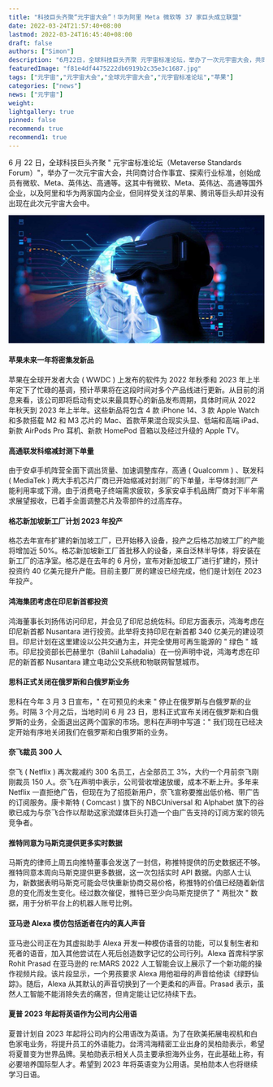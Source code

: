 ```yaml
---
title: "科技巨头齐聚“元宇宙大会”！华为阿里 Meta 微软等 37 家巨头成立联盟"
date: 2022-03-24T21:57:40+08:00
lastmod: 2022-03-24T16:45:40+08:00
draft: false
authors: ["Simon"]
description: "6月22日，全球科技巨头齐聚 元宇宙标准论坛，举办了一次元宇宙大会，共同商讨合作事宜、探索行业标准，创始成员有微软、Meta、英伟达、高通等。"
featuredImage: "f81e4df4475222db6919b2c35e3c1687.jpg"
tags: ["元宇宙","元宇宙大会","全球元宇宙大会","元宇宙标准论坛","苹果"]
categories: ["news"]
news: ["元宇宙"]
weight: 
lightgallery: true
pinned: false
recommend: true
recommend1: true
---
```


6 月 22 日，全球科技巨头齐聚 " 元宇宙标准论坛（Metaverse Standards Forum）"，举办了一次元宇宙大会，共同商讨合作事宜、探索行业标准，创始成员有微软、Meta、英伟达、高通等。这其中有微软、Meta、英伟达、高通等国外企业，以及阿里和华为两家国内企业，但同样受关注的苹果、腾讯等巨头却并没有出现在此次元宇宙大会中。

![配图一](f81e4df4475222db6919b2c35e3c1687.jpg)

#### 苹果未来一年将密集发新品

苹果在全球开发者大会 ( WWDC ) 上发布的软件为 2022 年秋季和 2023 年上半年定下了忙碌的基调，预计苹果将在这段时间对多个产品线进行更新。从目前的消息来看，该公司即将启动有史以来最具野心的新品发布周期，具体时间从 2022 年秋天到 2023 年上半年。这些新品将包含 4 款 iPhone 14、3 款 Apple Watch 和多款搭载 M2 和 M3 芯片的 Mac、首款苹果混合现实头显、低端和高端 iPad、新款 AirPods Pro 耳机、新款 HomePod 音箱以及经过升级的 Apple TV。

#### 高通联发科缩减封测下单量

由于安卓手机阵营全面下调出货量、加速调整库存，高通 ( Qualcomm ) 、联发科 ( MediaTek ) 两大手机芯片厂商已开始缩减对封测厂的下单量，半导体封测厂产能利用率或下滑。由于消费电子终端需求疲软，多家安卓手机品牌厂商对下半年需求展望报收，已着手全面调整芯片及零部件的过高库存。

#### 格芯新加坡新工厂计划 2023 年投产

格芯去年宣布扩建的新加坡工厂，已开始移入设备，投产之后格芯加坡工厂的产能将增加近 50%。格芯新加坡新工厂首批移入的设备，来自泛林半导体，将安装在新工厂的洁净室。格芯是在去年的 6 月份，宣布对新加坡工厂进行扩建的，预计投资约 40 亿美元提升产能。目前主要厂房的建设已经完成，他们是计划在 2023 年投产。

#### 鸿海集团考虑在印尼新首都投资

鸿海董事长刘扬伟访问印尼，并会见了印尼总统佐科。印尼方面表示，鸿海考虑在印尼新首都 Nusantara 进行投资。此举将支持印尼在新首都 340 亿美元的建设项目。印尼计划在这里建设以公共交通为主，并完全使用可再生能源的 " 绿色 " 城市。印尼投资部长巴赫里尔（Bahlil Lahadalia）在一份声明中说，鸿海考虑在印尼的新首都 Nusantara 建立电动公交系统和物联网智慧城市。

#### 思科正式关闭在俄罗斯和白俄罗斯业务

思科在今年 3 月 3 日宣布，" 在可预见的未来 " 停止在俄罗斯与白俄罗斯的业务。时隔 3 个月之后，当地时间 6 月 23 日，思科正式宣布关闭在俄罗斯和白俄罗斯的业务，全面退出这两个国家的市场。思科在声明中写道：" 我们现在已经决定开始有序地关闭我们在俄罗斯和白俄罗斯的业务。

#### 奈飞裁员 300 人

奈飞 ( Netflix ) 再次裁减约 300 名员工，占全部员工 3%，大约一个月前奈飞刚刚裁员 150 人。奈飞在声明中表示，公司营收增速放缓，成本不断上升。多年来 Netflix 一直拒绝广告，但现在为了招揽新用户，奈飞宣称要推出低价格、带广告的订阅服务。康卡斯特 ( Comcast ) 旗下的 NBCUniversal 和 Alphabet 旗下的谷歌已成为与奈飞合作以帮助这家流媒体巨头打造一个由广告支持的订阅方案的领先竞争者。

#### 推特同意为马斯克提供更多实时数据

马斯克的律师上周五向推特董事会发送了一封信，称推特提供的历史数据还不够。推特同意本周向马斯克提供更多数据，这一次包括实时 API 数据。内部人士认为，新数据表明马斯克可能会尽快重新协商交易价格，称推特的价值已经随着新信息的变化而发生变化。经过数次催促，推特已至少向马斯克提供了 " 两批次 " 数据，用于分析平台上的机器人账号比例。

#### 亚马逊 Alexa 模仿包括逝者在内的真人声音

亚马逊公司正在为其虚拟助手 Alexa 开发一种模仿语音的功能，可以复制生者和死者的语音，加入其他尝试在人死后创造数字记忆的公司行列。Alexa 首席科学家 Rohit Prasad 在亚马逊的 re:MARS 2022 人工智能会议上展示了一个新功能的操作视频片段。该片段显示，一个男孩要求 Alexa 用他祖母的声音给他读《绿野仙踪》。随后，Alexa 从其默认的声音切换到了一个更柔和的声音。Prasad 表示，虽然人工智能不能消除失去的痛苦，但肯定能让记忆持续下去。

#### 夏普 2023 年起将英语作为公司内公用语

夏普计划自 2023 年起将公司内的公用语改为英语。为了在欧美拓展电视机和白色家电业务，将提升员工的外语能力。台湾鸿海精密工业出身的吴柏勋表示，希望将夏普变为世界品牌。吴柏勋表示相关人员主要承担海外业务，在此基础上称，有必要培养国际型人才。希望到 2023 年将英语变为公用语。吴柏勋本人也将继续学习日语。
